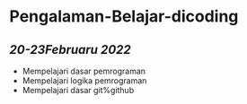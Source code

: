 # Pengalaman-Belajar-dicoding
*20-23Februaru 2022*
--
- Mempelajari dasar pemrograman
- Mempelajari logika pemrograman
- Mempelajari dasar git%github


